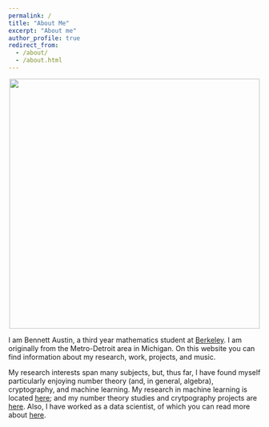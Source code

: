 ```yaml
---
permalink: /
title: "About Me"
excerpt: "About me"
author_profile: true
redirect_from: 
  - /about/
  - /about.html
---
```


<p align="center">
  <img width="500" src="https://user-images.githubusercontent.com/93623304/140600354-4024afe1-5892-4d6b-8e54-f0d8369ad1f1.png" />
</p>

I am Bennett Austin, a third year mathematics student at [Berkeley](https://math.berkeley.edu/). I am originally from the Metro-Detroit area in Michigan. 
On this website you can find information about my research, work, projects, and music. 

My research interests span many subjects, but, thus far, I have found myself particularly enjoying number theory (and, in general, algebra), cryptography, and machine learning. My research in machine learning is located [here](https://bennettaustin.github.io/research); and my number theory studies and crytpography projects are [here](https://bennettaustin.github.io/projects). Also, I have worked as a data scientist, of which you can read more about [here](https://bennettaustin.github.io/work).
